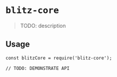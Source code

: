 # `blitz-core`

> TODO: description

## Usage

```
const blitzCore = require('blitz-core');

// TODO: DEMONSTRATE API
```
